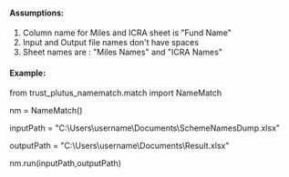 #### Assumptions: 
1. Column name for Miles and ICRA sheet is "Fund Name"
2. Input and Output file names don't have spaces
3. Sheet names are : "Miles Names" and "ICRA Names"

#### Example: 

from trust_plutus_namematch.match import NameMatch

nm = NameMatch()

inputPath = "C:\\Users\\username\\Documents\\SchemeNamesDump.xlsx"

outputPath = "C:\\Users\\username\\Documents\\Result.xlsx"

nm.run(inputPath,outputPath)
